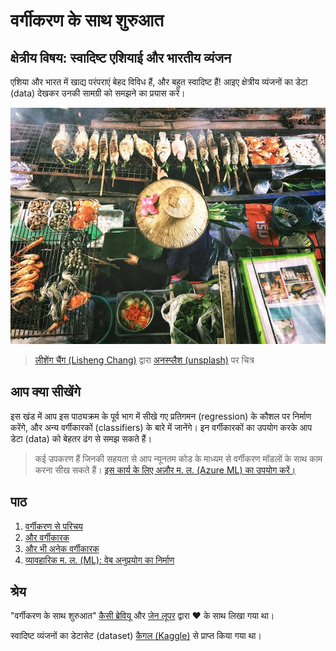 # वर्गीकरण के साथ शुरुआत

## क्षेत्रीय विषय: स्वादिष्ट एशियाई और भारतीय व्यंजन

एशिया और भारत में खाद्य परंपराएं बेहद विविध हैं, और बहुत स्वादिष्ट हैं! आइए क्षेत्रीय व्यंजनों का डेटा (data) देखकर उनकी सामग्री को समझने का प्रयास करें।

![थाई भोजन विक्रेता](../images/thai-food.jpg)

> <a href="https://unsplash.com/@changlisheng?utm_source=unsplash&utm_medium=referral&utm_content=creditCopyText">लीशेंग चैंग (Lisheng Chang)</a> द्वारा <a href="https://unsplash.com/s/photos/asian-food?utm_source=unsplash&utm_medium=referral&utm_content=creditCopyText">अनस्प्लैश (unsplash)</a> पर चित्र

## आप क्या सीखेंगे

इस खंड में आप इस पाठ्यक्रम के पूर्व भाग में सीखे गए प्रतिगमन (regression) के कौशल पर निर्माण करेंगे, और अन्य वर्गीकारकों (classifiers) के बारे में जानेंगे। इन वर्गीकारकों का उपयोग करके आप डेटा (data) को बेहतर ढंग से समझ सकते हैं।

> कई उपकरण हैं जिनकी सहयता से आप न्यूनतम कोड के माध्यम से वर्गीकरण मॉडलों के साथ काम करना सीख सकते हैं। [इस कार्य के लिए अज़ौर म. ल. (Azure ML) का उपयोग करें।](https://docs.microsoft.com/learn/modules/create-classification-model-azure-machine-learning-designer/?WT.mc_id=academic-15963-cxa)

## पाठ

1. [वर्गीकरण से परिचय](1-Introduction/README.md)
2. [और वर्गीकारक](2-Classifiers-1/README.md)
3. [और भी अनेक वर्गीकारक](3-Classifiers-2/README.md)
4. [व्यावहारिक म. ल. (ML): वेब अनुप्रयोग का निर्माण](4-Applied/README.md)

## श्रेय

"वर्गीकरण के साथ शुरुआत" [कैसी ब्रेवियू](https://twitter.com/cassiebreviu) और [जेन लूपर](https://www.twitter.com/jenlooper) द्वारा ♥️ के साथ लिखा गया था।

स्वादिष्ट व्यंजनों का डेटासेट (dataset) [कैगल (Kaggle)](https://www.kaggle.com/hoandan/asian-and-indian-cuisines) से प्राप्त किया गया था।